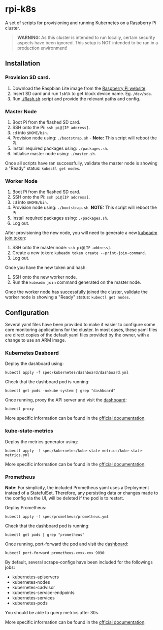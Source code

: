 # rpi-k8s

A set of scripts for provisioning and running Kubernetes on a Raspberry Pi cluster.

> **WARNING:** As this cluster is intended to run locally, certain security aspects have been ignored. This setup is NOT intended to be ran in a production environment!

## Installation

### Provision SD card.

1. Download the Raspbian Lite image from the [Raspberry Pi website](https://www.raspberrypi.org/downloads/raspbian/).
2. Insert SD card and run `lsblk` to get block device name. Eg. `/dev/sda`.
3. Run [./flash.sh](scripts/flash.sh) script and provide the relevant paths and config.

### Master Node

1. Boot Pi from the flashed SD card.
2. SSH onto the Pi: `ssh pi@[IP address]`.
3. `cd` into `$HOME/bin`.
4. Provision node using: `./bootstrap.sh` - **Note:** This script will reboot the Pi.
5. Install required packages using: `./packages.sh`.
6. Initialise master node using: `./master.sh`.

Once all scripts have ran successfully, validate the master node is showing a "Ready" status: `kubectl get nodes`.

### Worker Node

1. Boot Pi from the flashed SD card.
2. SSH onto the Pi: `ssh pi@[IP address]`.
3. `cd` into `$HOME/bin`.
4. Provision node using: `./bootstrap.sh`. **NOTE:** This script will reboot the Pi.
5. Install required packages using: `./packages.sh`.
6. Log out.

After provisioning the new node, you will need to generate a new [kubeadm join token](https://kubernetes.io/docs/reference/setup-tools/kubeadm/kubeadm-token/):

1. SSH onto the master node: `ssh pi@[IP address]`.
2. Create a new token: `kubeadm token create --print-join-command`.
3. Log out.

Once you have the new token and hash:

1. SSH onto the new worker node.
2. Run the `kubeadm join` command generated on the master node.

Once the worker node has successfully joined the cluster, validate the worker node is showing a "Ready" status: `kubectl get nodes`.

## Configuration

Several yaml files have been provided to make it easier to configure some core monitoring applications for the cluster. In most cases, these yaml files are direct copies of the default yaml files provided by the owner, with a change to use an ARM image.

### Kubernetes Dasboard

Deploy the dashboard using:
```
kubectl apply -f spec/kubernetes/dashboard/dashboard.yml
```

Check that the dashboard pod is running:
```
kubectl get pods -n=kube-system | grep "dashboard"
```

Once running, proxy the API server and visit the [dashboard](http://localhost:8001/api/v1/namespaces/kube-system/services/https:kubernetes-dashboard:/proxy/):
```
kubectl proxy
```

More specific information can be found in the [official documentation](https://github.com/kubernetes/dashboard).

### kube-state-metrics

Deploy the metrics generator using:
```
kubectl apply -f spec/kubernetes/kube-state-metrics/kube-state-metrics.yml
```

More specific information can be found in the [official documentation](https://github.com/kubernetes/kube-state-metrics).

### Prometheus

**Note:** For simplicity, the included Prometheus yaml uses a Deployment instead of a StatefulSet. Therefore, any persisting data or changes made to the config via the UI, will be deleted if the pod is to restart.

Deploy Prometheus:
```
kubectl apply -f spec/prometheus/prometheus.yml
```

Check that the dashboard pod is running:
```
kubectl get pods | grep "prometheus"
```

Once running, port-forward the pod and visit the [dashboard](http://localhost:9090):
```
kubectl port-forward prometheus-xxxx-xxx 9090
```

By default, several scrape-configs have been included for the followings jobs:
- kubernetes-apiservers
- kubernetes-nodes
- kubernetes-cadvisor
- kubernetes-service-endpoints
- kubernetes-services
- kubernetes-pods

You should be able to query metrics after 30s.

More specific information can be found in the [official documentation](https://prometheus.io/).
